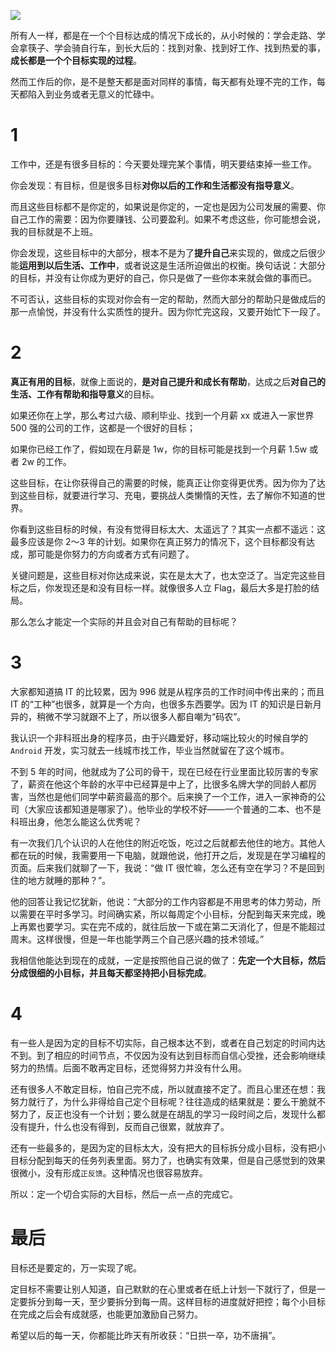 ![](/Users/Ann/Winann/Workspace/blogs/Life/20200425/res/cover.jpg)

所有人一样，都是在一个个目标达成的情况下成长的，从小时候的：学会走路、学会拿筷子、学会骑自行车，到长大后的：找到对象、找到好工作、找到热爱的事，**成长都是一个个目标实现的过程**。

然而工作后的你，是不是整天都是面对同样的事情，每天都有处理不完的工作，每天都陷入到业务或者无意义的忙碌中。

# 1

工作中，还是有很多目标的：今天要处理完某个事情，明天要结束掉一些工作。

你会发现：有目标，但是很多目标**对你以后的工作和生活都没有指导意义**。

而且这些目标都不是你定的，如果说是你定的，一定也是因为公司发展的需要、你自己工作的需要：因为你要赚钱、公司要盈利。如果不考虑这些，你可能想会说，我的目标就是不上班。

你会发现，这些目标中的大部分，根本不是为了**提升自己**来实现的，做成之后很少能**运用到以后生活、工作中**，或者说这是生活所迫做出的权衡。换句话说：大部分的目标，并没有让你成为更好的自己，你只是做了一些你本来就会做的事而已。

不可否认，这些目标的实现对你会有一定的帮助，然而大部分的帮助只是做成后的那一点愉悦，并没有什么实质性的提升。因为你忙完这段，又要开始忙下一段了。

# 2

**真正有用的目标**，就像上面说的，**是对自己提升和成长有帮助**，达成之后**对自己的生活、工作有帮助和指导意义**的目标。

如果还你在上学，那么考过六级、顺利毕业、找到一个月薪 xx 或进入一家世界 500 强的公司的工作，这都是一个很好的目标；

如果你已经工作了，假如现在月薪是 1w，你的目标可能是找到一个月薪 1.5w 或者 2w 的工作。

这些目标，在让你获得自己的需要的时候，能真正让你变得更优秀。因为你为了达到这些目标，就要进行学习、充电，要挑战人类懒惰的天性，去了解你不知道的世界。

你看到这些目标的时候，有没有觉得目标太大、太遥远了？其实一点都不遥远：这最多应该是你 2～3 年的计划。如果你在真正努力的情况下，这个目标都没有达成，那可能是你努力的方向或者方式有问题了。

关键问题是，这些目标对你达成来说，实在是太大了，也太空泛了。当定完这些目标之后，你发现还是和没有目标一样。就像很多人立 Flag，最后大多是打脸的结局。

那么怎么才能定一个实际的并且会对自己有帮助的目标呢？

# 3

大家都知道搞 IT 的比较累，因为 996 就是从程序员的工作时间中传出来的；而且 IT 的“工种”也很多，就算是一个方向，也很多东西要学。因为 IT 的知识是日新月异的，稍微不学习就跟不上了，所以很多人都自嘲为“码农”。

我认识一个非科班出身的程序员，由于兴趣爱好，移动端比较火的时候自学的 `Android` 开发，实习就去一线城市找工作，毕业当然就留在了这个城市。

不到 5 年的时间，他就成为了公司的骨干，现在已经在行业里面比较厉害的专家了，薪资在他这个年龄的水平中已经算是中上了，比很多名牌大学的同龄人都厉害，当然也是他们同学中薪资最高的那个。后来换了一个工作，进入一家神奇的公司（大家应该都知道是哪家了）。他毕业的学校不好——一个普通的二本、也不是科班出身，他怎么能这么优秀呢？

有一次我们几个认识的人在他住的附近吃饭，吃过之后就都去他住的地方。其他人都在玩的时候，我需要用一下电脑，就跟他说，他打开之后，发现是在学习编程的页面。后来我们就聊了一下，我说：“做 IT 很忙嘛，怎么还有空在学习？不是回到住的地方就睡的那种？”。

他的回答让我记忆犹新，他说：“大部分的工作内容都是不用思考的体力劳动，所以需要在平时多学习。时间确实紧，所以每周定个小目标，分配到每天来完成，晚上再累也要学习。实在完不成的，就往后放一下或在第二天消化了，但是不能超过周末。这样很慢，但是一年也能学两三个自己感兴趣的技术领域。”

我相信他能达到现在的成就，一定是按照他自己说的做了：**先定一个大目标，然后分成很细的小目标，并且每天都坚持把小目标完成**。

# 4

有一些人是因为定的目标不切实际，自己根本达不到，或者在自己划定的时间内达不到。到了相应的时间节点，不仅因为没有达到目标而自信心受挫，还会影响继续努力的热情。后面不敢再定目标，还觉得努力并没有什么用。

还有很多人不敢定目标，怕自己完不成，所以就直接不定了。而且心里还在想：我努力就行了，为什么非得给自己定个目标呢？往往造成的结果就是：要么干脆就不努力了，反正也没有一个计划；要么就是在胡乱的学习一段时间之后，发现什么都没有提升，什么也没有得到，反而自己很累，就放弃了。

还有一些最多的，是因为定的目标太大，没有把大的目标拆分成小目标，没有把小目标分配到每天的任务列表里面。努力了，也确实有效果，但是自己感觉到的效果很微小，没有形成`正反馈`。这种情况也很容易放弃。

所以：定一个切合实际的大目标，然后一点一点的完成它。

# 最后

目标还是要定的，万一实现了呢。

定目标不需要让别人知道，自己默默的在心里或者在纸上计划一下就行了，但是一定要拆分到每一天，至少要拆分到每一周。这样目标的进度就好把控；每个小目标在完成之后会有成就感，也能更加激励自己努力。

希望以后的每一天，你都能比昨天有所收获：“日拱一卒，功不唐捐”。

